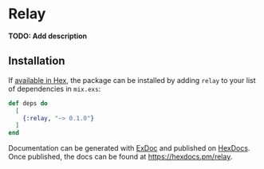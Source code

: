# Relay

**TODO: Add description**

## Installation

If [available in Hex](https://hex.pm/docs/publish), the package can be installed
by adding `relay` to your list of dependencies in `mix.exs`:

```elixir
def deps do
  [
    {:relay, "~> 0.1.0"}
  ]
end
```

Documentation can be generated with [ExDoc](https://github.com/elixir-lang/ex_doc)
and published on [HexDocs](https://hexdocs.pm). Once published, the docs can
be found at <https://hexdocs.pm/relay>.

